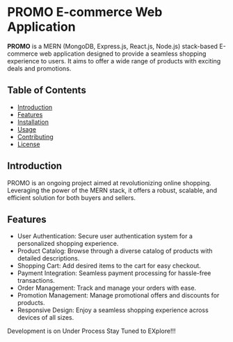 # PROMO E-commerce Web Application

**PROMO** is a MERN (MongoDB, Express.js, React.js, Node.js) stack-based E-commerce web application designed to provide a seamless shopping experience to users. It aims to offer a wide range of products with exciting deals and promotions.

## Table of Contents

- [Introduction](#introduction)
- [Features](#features)
- [Installation](#installation)
- [Usage](#usage)
- [Contributing](#contributing)
- [License](#license)

## Introduction

PROMO is an ongoing project aimed at revolutionizing online shopping. Leveraging the power of the MERN stack, it offers a robust, scalable, and efficient solution for both buyers and sellers.

## Features

- User Authentication: Secure user authentication system for a personalized shopping experience.
- Product Catalog: Browse through a diverse catalog of products with detailed descriptions.
- Shopping Cart: Add desired items to the cart for easy checkout.
- Payment Integration: Seamless payment processing for hassle-free transactions.
- Order Management: Track and manage your orders with ease.
- Promotion Management: Manage promotional offers and discounts for products.
- Responsive Design: Enjoy a seamless shopping experience across devices of all sizes.

Development is on Under Process Stay Tuned to EXplore!!!
